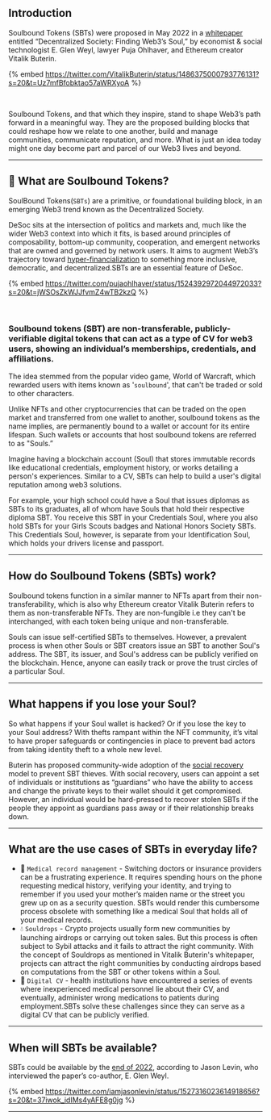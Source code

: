 ## Introduction

Soulbound Tokens (SBTs) were proposed in May 2022 in a [whitepaper](https://papers.ssrn.com/sol3/papers.cfm?abstract_id=4105763) entitled “Decentralized Society: Finding Web3’s Soul,” by economist & social technologist E. Glen Weyl, lawyer Puja Ohlhaver, and Ethereum creator Vitalik Buterin.

{% embed https://twitter.com/VitalikButerin/status/1486375000793776131?s=20&t=Uz7mfBfobktao57aWRXyoA %}

<br>

Soulbound Tokens, and that which they inspire, stand to shape Web3’s path forward in a meaningful way. They are the proposed building blocks that could reshape how we relate to one another, build and manage communities, communicate reputation, and more. What is just an idea today might one day become part and parcel of our Web3 lives and beyond.

---

## 👻 What are Soulbound Tokens?

SoulBound Tokens(`SBTs`) are a primitive, or foundational building block, in an emerging Web3 trend known as the Decentralized Society.

DeSoc sits at the intersection of politics and markets and, much like the wider Web3 context into which it fits, is based around principles of composability, bottom-up community, cooperation, and emergent networks that are owned and governed by network users. It aims to augment Web3’s trajectory toward [hyper-financialization](https://papers.ssrn.com/sol3/papers.cfm?abstract_id=4105763) to something more inclusive, democratic, and decentralized.SBTs are an essential feature of DeSoc.

{% embed https://twitter.com/pujaohlhaver/status/1524392972044972033?s=20&t=jWSOsZkWJJfvmZ4wTB2kzQ %}

<br>

### **Soulbound tokens (SBT) are non-transferable, publicly-verifiable digital tokens that can act as a type of CV for web3 users, showing an individual’s memberships, credentials, and affiliations.**

The idea stemmed from the popular video game, World of Warcraft, which rewarded users with items known as '`soulbound`', that can't be traded or sold to other characters.

Unlike NFTs and other cryptocurrencies that can be traded on the open market and transferred from one wallet to another, soulbound tokens as the name implies, are permanently bound to a wallet or account for its entire lifespan. Such wallets or accounts that host soulbound tokens are referred to as "Souls.”

Imagine having a blockchain account (Soul) that stores immutable records like educational credentials, employment history, or works detailing a person's experiences. Similar to a CV, SBTs can help to build a user's digital reputation among web3 solutions.

For example, your high school could have a Soul that issues diplomas as SBTs to its graduates, all of whom have Souls that hold their respective diploma SBT. You receive this SBT in your Credentials Soul, where you also hold SBTs for your Girls Scouts badges and National Honors Society SBTs. This Credentials Soul, however, is separate from your Identification Soul, which holds your drivers license and passport.

---

## How do Soulbound Tokens (SBTs) work?

Soulbound tokens function in a similar manner to NFTs apart from their non-transferability, which is also why Ethereum creator Vitalik Buterin refers to them as non-transferable NFTs. They are non-fungible i.e they can't be interchanged, with each token being unique and non-transferable.

Souls can issue self-certified SBTs to themselves. However, a prevalent process is when other Souls or SBT creators issue an SBT to another Soul's address. The SBT, its issuer, and Soul's address can be publicly verified on the blockchain. Hence, anyone can easily track or prove the trust circles of a particular Soul.

---

## What happens if you lose your Soul?

So what happens if your Soul wallet is hacked? Or if you lose the key to your Soul address? With thefts rampant within the NFT community, it’s vital to have proper safeguards or contingencies in place to prevent bad actors from taking identity theft to a whole new level.

Buterin has proposed community-wide adoption of the [social recovery](https://vitalik.ca/general/2021/01/11/recovery.html) model to prevent SBT thieves. With social recovery, users can appoint a set of individuals or institutions as “guardians” who have the ability to access and change the private keys to their wallet should it get compromised. However, an individual would be hard-pressed to recover stolen SBTs if the people they appoint as guardians pass away or if their relationship breaks down.

---

## What are the use cases of SBTs in everyday life?

- 🏥 `Medical record management` - Switching doctors or insurance providers can be a frustrating experience. It requires spending hours on the phone requesting medical history, verifying your identity, and trying to remember if you used your mother’s maiden name or the street you grew up on as a security question. SBTs would render this cumbersome process obsolete with something like a medical Soul that holds all of your medical records.
- 💧 `Souldrops` - Crypto projects usually form new communities by launching airdrops or carrying out token sales. But this process is often subject to Sybil attacks and it fails to attract the right community. With the concept of Souldrops as mentioned in Vitalik Buterin's whitepaper, projects can attract the right communities by conducting airdrops based on computations from the SBT or other tokens within a Soul.
- 📜 `Digital CV` - health institutions have encountered a series of events where inexperienced medical personnel lie about their CV, and eventually, administer wrong medications to patients during employment.SBTs solve these challenges since they can serve as a digital CV that can be publicly verified.

---

## When will SBTs be available?

SBTs could be available by the [end of 2022](https://twitter.com/iamjasonlevin/status/1527316024659353601), according to Jason Levin, who interviewed the paper’s co-author, E. Glen Weyl.

{% embed https://twitter.com/iamjasonlevin/status/1527316023614918656?s=20&t=37iwok_idIMs4yAFE8g0jg %}

---
